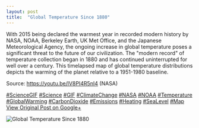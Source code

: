 ```yaml
---
layout: post
title:  "Global Temperature Since 1880"
---
```


With 2015 being declared the warmest year in recorded modern history by NASA, NOAA, Berkeley Earth, UK Met Office, and the Japanese Meteorological Agency, the ongoing increase in global temperature poses a significant threat to the future of our civilization. The "modern record" of temperature collection began in 1880 and has continued uninterrupted for well over a century. This timelapsed map of global temperature distributions depicts the warming of the planet relative to a 1951-1980 baseline.   
  
Source: <https://youtu.be/lV8PI4R5nI4> (NASA)  
  
[#ScienceGIF](https://plus.google.com/s/%23ScienceGIF/posts) [#Science](https://plus.google.com/s/%23Science/posts) [#GIF](https://plus.google.com/s/%23GIF/posts) [#ClimateChange](https://plus.google.com/s/%23ClimateChange/posts) [#NASA](https://plus.google.com/s/%23NASA/posts) [#NOAA](https://plus.google.com/s/%23NOAA/posts) [#Temperature](https://plus.google.com/s/%23Temperature/posts) [#GlobalWarming](https://plus.google.com/s/%23GlobalWarming/posts) [#CarbonDioxide](https://plus.google.com/s/%23CarbonDioxide/posts) [#Emissions](https://plus.google.com/s/%23Emissions/posts) [#Heating](https://plus.google.com/s/%23Heating/posts) [#SeaLevel](https://plus.google.com/s/%23SeaLevel/posts) [#Map](https://plus.google.com/s/%23Map/posts)
[View Original Post on Google+](https://plus.google.com/+ColinSullender/posts/hLLgns8N2jq)

![Global Temperature Since 1880](https://i.imgur.com/jz1tKcd.gif)
